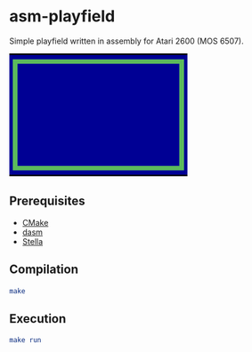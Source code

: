 # asm-playfield

Simple playfield written in assembly for Atari 2600 (MOS 6507).

![Screenshot of playfield](screenshot.png)

## Prerequisites

- [CMake](https://cmake.org/)
- [dasm](https://dasm-assembler.github.io/)
- [Stella](https://stella-emu.github.io/)

## Compilation

```cmake
make
```

## Execution

```cmake
make run
```
